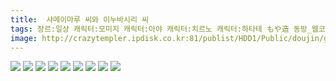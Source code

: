 ```yaml
---
title:  샤메이마루 씨와 이누바시리 씨
tags: 장르:일상 캐릭터:모미지 캐릭터:아야 캐릭터:치르노 캐릭터:하타테 もや造 동방_웹코믹
image: http://crazytempler.ipdisk.co.kr:81/publist/HDD1/Public/doujin/ghap/5556/001.jpg
---
```

<img src="http://crazytempler.ipdisk.co.kr:81/publist/HDD1/Public/doujin/ghap/5556/001.jpg">
<img src="http://crazytempler.ipdisk.co.kr:81/publist/HDD1/Public/doujin/ghap/5556/002.jpg">
<img src="http://crazytempler.ipdisk.co.kr:81/publist/HDD1/Public/doujin/ghap/5556/003.jpg">
<img src="http://crazytempler.ipdisk.co.kr:81/publist/HDD1/Public/doujin/ghap/5556/004.jpg">
<img src="http://crazytempler.ipdisk.co.kr:81/publist/HDD1/Public/doujin/ghap/5556/005.jpg">
<img src="http://crazytempler.ipdisk.co.kr:81/publist/HDD1/Public/doujin/ghap/5556/006.jpg">
<img src="http://crazytempler.ipdisk.co.kr:81/publist/HDD1/Public/doujin/ghap/5556/007.jpg">
<img src="http://crazytempler.ipdisk.co.kr:81/publist/HDD1/Public/doujin/ghap/5556/008.jpg">
<img src="http://crazytempler.ipdisk.co.kr:81/publist/HDD1/Public/doujin/ghap/5556/009.jpg">
